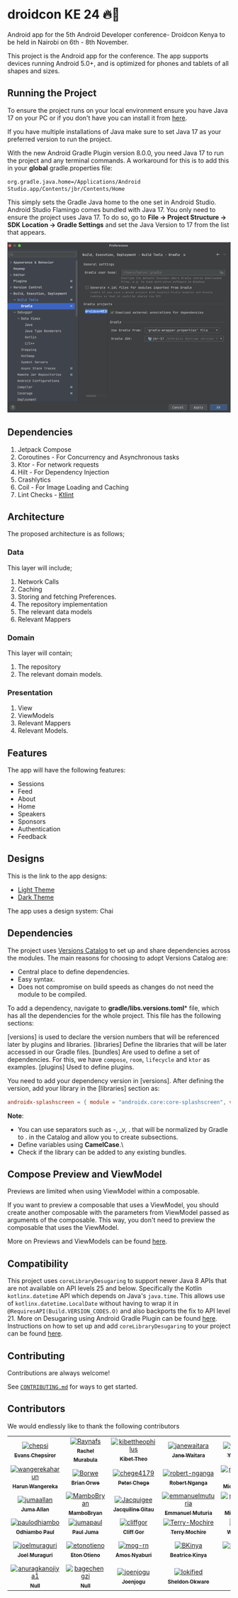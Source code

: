 # droidcon KE 24 🔥🔨

Android app for the 5th Android Developer conference- Droidcon Kenya to be held in Nairobi on 6th - 8th
November.

This project is the Android app for the conference. The app supports devices running Android 5.0+,
and is optimized for phones and tablets of all shapes and sizes.

## Running the Project

To ensure the project runs on your local environment ensure you have Java 17 on your PC or if you
don't have you can install it
from [here](https://www.oracle.com/java/technologies/javase/jdk17-archive-downloads.html).

If you have multiple installations of Java make sure to set Java 17 as your preferred version to run
the project.

With the new Android Gradle Plugin version 8.0.0, you need Java 17 to run the project and any
terminal commands. A workaround for this is to add this in your **global** gradle.properties file:

```properties
org.gradle.java.home=/Applications/Android Studio.app/Contents/jbr/Contents/Home
```

This simply sets the Gradle Java home to the one set in Android Studio. Android Studio
Flamingo comes bundled with Java 17. You only need to ensure the project uses Java 17. To do so,
go to **File -> Project Structure -> SDK Location -> Gradle Settings** and set the Java Version to
17 from the list that appears.

![image](java_version.png)

## Dependencies

1. Jetpack Compose
2. Coroutines - For Concurrency and Asynchronous tasks
3. Ktor - For network requests
4. Hilt - For Dependency Injection
5. Crashlytics
6. Coil - For Image Loading and Caching
7. Lint Checks - [Ktlint](https://ktlint.github.io/)

## Architecture

The proposed architecture is as follows;

### Data

This layer will include;

1. Network Calls
2. Caching
3. Storing and fetching Preferences.
4. The repository implementation
5. The relevant data models
6. Relevant Mappers

### Domain

This layer will contain;

1. The repository
2. The relevant domain models.

### Presentation

1. View
2. ViewModels
3. Relevant Mappers
4. Relevant Models.

## Features

The app will have the following features:

- Sessions
- Feed
- About
- Home
- Speakers
- Sponsors
- Authentication
- Feedback

## Designs

This is the link to the app designs:  
- [Light Theme](https://xd.adobe.com/view/dd5d0245-b92b-4678-9d4a-48b3a6f48191-880e/)
- [Dark Theme](https://xd.adobe.com/view/5ec235b6-c3c6-49a9-b783-1f1303deb1a8-0b91/)

The app uses a design system: Chai

## Dependencies

The project
uses [Versions Catalog](https://docs.gradle.org/current/userguide/platforms.html#sub:version-catalog)
to set up and share dependencies across the modules. The main reasons for choosing to adopt Versions
Catalog are:

- Central place to define dependencies.
- Easy syntax.
- Does not compromise on build speeds as changes do not need the module to be compiled.

To add a dependency, navigate to **gradle/libs.versions.toml*** file, which has all the dependencies
for the whole project. This file has the following sections:

[versions] is used to declare the version numbers that will be referenced later by plugins and
libraries.
[libraries] Define the libraries that will be later accessed in our Gradle files.
[bundles] Are used to define a set of dependencies. For this, we have `compose`, `room`, `lifecycle`
and `ktor` as examples.
[plugins] Used to define plugins.

You need to add your dependency version in [versions]. After defining the version, add your library in
the [libraries] section as:

```toml
androidx-splashscreen = { module = "androidx.core:core-splashscreen", version.ref = "splash" }
```

**Note**:

- You can use separators such as -, _v, . that will be normalized by Gradle to . in the Catalog and
  allow you to create subsections.
- Define variables using **CamelCase**.\
- Check if the library can be added to any existing bundles.

## Compose Preview and ViewModel

Previews are limited when using ViewModel within a composable.

If you want to preview a composable that uses a ViewModel, you should create another composable with
the parameters from ViewModel passed as arguments of the composable. This way, you don't need to
preview the composable that uses the ViewModel.

More on Previews and ViewModels can be
found [here](https://developer.android.com/jetpack/compose/tooling/previews#preview-viewmodel).

## Compatibility

This project uses `coreLibraryDesugaring` to support newer Java 8 APIs that are not available on API
levels 25 and below. Specifically the Kotlin `kotlinx.datetime` API which depends on
Java's `java.time`.
This allows use of `kotlinx.datetime.LocalDate` without having to wrap it
in `@RequiresAPI(Build.VERSION_CODES.O)` and also backports the fix to API level 21.
More on Desugaring using Android Gradle Plugin can be
found [here](https://developer.android.com/studio/write/java8-support).
Instructions on how to set up and add `coreLibraryDesugaring` to your project can be
found [here](https://developer.android.com/studio/write/java8-support#library-desugaring).

## Contributing

Contributions are always welcome!

See [`CONTRIBUTING.md`](CONTRIBUTING.md) for ways to get started.

## Contributors

We would endlessly like to thank the following contributors

<!-- readme: contributors -start -->
<table>
<tr>
    <td align="center">
        <a href="https://github.com/chepsi">
            <img src="https://avatars.githubusercontent.com/u/61404564?v=4" width="100;" alt="chepsi"/>
            <br />
            <sub><b>Evans Chepsiror</b></sub>
        </a>
    </td>
    <td align="center">
        <a href="https://github.com/Raynafs">
            <img src="https://avatars.githubusercontent.com/u/110402503?v=4" width="100;" alt="Raynafs"/>
            <br />
            <sub><b>Rachel Murabula</b></sub>
        </a>
    </td>
    <td align="center">
        <a href="https://github.com/kibettheophilus">
            <img src="https://avatars.githubusercontent.com/u/61080898?v=4" width="100;" alt="kibettheophilus"/>
            <br />
            <sub><b>Kibet Theo</b></sub>
        </a>
    </td>
    <td align="center">
        <a href="https://github.com/janewaitara">
            <img src="https://avatars.githubusercontent.com/u/32500878?v=4" width="100;" alt="janewaitara"/>
            <br />
            <sub><b>Jane Waitara</b></sub>
        </a>
    </td>
    <td align="center">
        <a href="https://github.com/yveskalume">
            <img src="https://avatars.githubusercontent.com/u/55670723?v=4" width="100;" alt="yveskalume"/>
            <br />
            <sub><b>Yves Kalume</b></sub>
        </a>
    </td>
    <td align="center">
        <a href="https://github.com/misshannah">
            <img src="https://avatars.githubusercontent.com/u/5990196?v=4" width="100;" alt="misshannah"/>
            <br />
            <sub><b>Hannah Olukoye</b></sub>
        </a>
    </td></tr>
<tr>
    <td align="center">
        <a href="https://github.com/wangerekaharun">
            <img src="https://avatars.githubusercontent.com/u/15122455?v=4" width="100;" alt="wangerekaharun"/>
            <br />
            <sub><b>Harun Wangereka</b></sub>
        </a>
    </td>
    <td align="center">
        <a href="https://github.com/Borwe">
            <img src="https://avatars.githubusercontent.com/u/3319843?v=4" width="100;" alt="Borwe"/>
            <br />
            <sub><b>Brian Orwe</b></sub>
        </a>
    </td>
    <td align="center">
        <a href="https://github.com/chege4179">
            <img src="https://avatars.githubusercontent.com/u/62762943?v=4" width="100;" alt="chege4179"/>
            <br />
            <sub><b>Peter Chege</b></sub>
        </a>
    </td>
    <td align="center">
        <a href="https://github.com/robert-nganga">
            <img src="https://avatars.githubusercontent.com/u/52964743?v=4" width="100;" alt="robert-nganga"/>
            <br />
            <sub><b>Robert Nganga</b></sub>
        </a>
    </td>
    <td align="center">
        <a href="https://github.com/michaelbukachi">
            <img src="https://avatars.githubusercontent.com/u/10145850?v=4" width="100;" alt="michaelbukachi"/>
            <br />
            <sub><b>Michael Bukachi</b></sub>
        </a>
    </td>
    <td align="center">
        <a href="https://github.com/KennethMathari">
            <img src="https://avatars.githubusercontent.com/u/27956755?v=4" width="100;" alt="KennethMathari"/>
            <br />
            <sub><b>Kenneth Mathari</b></sub>
        </a>
    </td></tr>
<tr>
    <td align="center">
        <a href="https://github.com/jumaallan">
            <img src="https://avatars.githubusercontent.com/u/25085146?v=4" width="100;" alt="jumaallan"/>
            <br />
            <sub><b>Juma Allan</b></sub>
        </a>
    </td>
    <td align="center">
        <a href="https://github.com/MamboBryan">
            <img src="https://avatars.githubusercontent.com/u/40160345?v=4" width="100;" alt="MamboBryan"/>
            <br />
            <sub><b>MamboBryan</b></sub>
        </a>
    </td>
    <td align="center">
        <a href="https://github.com/Jacquigee">
            <img src="https://avatars.githubusercontent.com/u/25638707?v=4" width="100;" alt="Jacquigee"/>
            <br />
            <sub><b>Jacquiline Gitau</b></sub>
        </a>
    </td>
    <td align="center">
        <a href="https://github.com/emmanuelmuturia">
            <img src="https://avatars.githubusercontent.com/u/55001497?v=4" width="100;" alt="emmanuelmuturia"/>
            <br />
            <sub><b>Emmanuel Muturia</b></sub>
        </a>
    </td>
    <td align="center">
        <a href="https://github.com/ndiritumichael">
            <img src="https://avatars.githubusercontent.com/u/17760799?v=4" width="100;" alt="ndiritumichael"/>
            <br />
            <sub><b>Michael Ndiritu</b></sub>
        </a>
    </td>
    <td align="center">
        <a href="https://github.com/kanake10">
            <img src="https://avatars.githubusercontent.com/u/77957614?v=4" width="100;" alt="kanake10"/>
            <br />
            <sub><b>N3</b></sub>
        </a>
    </td></tr>
<tr>
    <td align="center">
        <a href="https://github.com/paulodhiambo">
            <img src="https://avatars.githubusercontent.com/u/44492906?v=4" width="100;" alt="paulodhiambo"/>
            <br />
            <sub><b>Odhiambo Paul</b></sub>
        </a>
    </td>
    <td align="center">
        <a href="https://github.com/jumapaul">
            <img src="https://avatars.githubusercontent.com/u/68422810?v=4" width="100;" alt="jumapaul"/>
            <br />
            <sub><b>Paul Juma</b></sub>
        </a>
    </td>
    <td align="center">
        <a href="https://github.com/cliffgor">
            <img src="https://avatars.githubusercontent.com/u/17774205?v=4" width="100;" alt="cliffgor"/>
            <br />
            <sub><b>Cliff Gor</b></sub>
        </a>
    </td>
    <td align="center">
        <a href="https://github.com/Terry-Mochire">
            <img src="https://avatars.githubusercontent.com/u/82908547?v=4" width="100;" alt="Terry-Mochire"/>
            <br />
            <sub><b>Terry Mochire</b></sub>
        </a>
    </td>
    <td align="center">
        <a href="https://github.com/Njoguu">
            <img src="https://avatars.githubusercontent.com/u/60213982?v=4" width="100;" alt="Njoguu"/>
            <br />
            <sub><b>Whoisnjoguu</b></sub>
        </a>
    </td>
    <td align="center">
        <a href="https://github.com/mertoenjosh">
            <img src="https://avatars.githubusercontent.com/u/60392385?v=4" width="100;" alt="mertoenjosh"/>
            <br />
            <sub><b>Martin Thuo</b></sub>
        </a>
    </td></tr>
<tr>
    <td align="center">
        <a href="https://github.com/joelmuraguri">
            <img src="https://avatars.githubusercontent.com/u/97348446?v=4" width="100;" alt="joelmuraguri"/>
            <br />
            <sub><b>Joel  Muraguri</b></sub>
        </a>
    </td>
    <td align="center">
        <a href="https://github.com/etonotieno">
            <img src="https://avatars.githubusercontent.com/u/25648109?v=4" width="100;" alt="etonotieno"/>
            <br />
            <sub><b>Eton Otieno</b></sub>
        </a>
    </td>
    <td align="center">
        <a href="https://github.com/mog-rn">
            <img src="https://avatars.githubusercontent.com/u/61131314?v=4" width="100;" alt="mog-rn"/>
            <br />
            <sub><b>Amos Nyaburi</b></sub>
        </a>
    </td>
    <td align="center">
        <a href="https://github.com/BKinya">
            <img src="https://avatars.githubusercontent.com/u/30239692?v=4" width="100;" alt="BKinya"/>
            <br />
            <sub><b>Beatrice Kinya</b></sub>
        </a>
    </td>
    <td align="center">
        <a href="https://github.com/Dbriane208">
            <img src="https://avatars.githubusercontent.com/u/99172711?v=4" width="100;" alt="Dbriane208"/>
            <br />
            <sub><b>Null</b></sub>
        </a>
    </td>
    <td align="center">
        <a href="https://github.com/josphatmwania">
            <img src="https://avatars.githubusercontent.com/u/82445335?v=4" width="100;" alt="josphatmwania"/>
            <br />
            <sub><b>Josphat Mwania</b></sub>
        </a>
    </td></tr>
<tr>
    <td align="center">
        <a href="https://github.com/anuragkanojiya1">
            <img src="https://avatars.githubusercontent.com/u/144598258?v=4" width="100;" alt="anuragkanojiya1"/>
            <br />
            <sub><b>Null</b></sub>
        </a>
    </td>
    <td align="center">
        <a href="https://github.com/bagechengzi">
            <img src="https://avatars.githubusercontent.com/u/89894288?v=4" width="100;" alt="bagechengzi"/>
            <br />
            <sub><b>Null</b></sub>
        </a>
    </td>
    <td align="center">
        <a href="https://github.com/joenjogu">
            <img src="https://avatars.githubusercontent.com/u/20142549?v=4" width="100;" alt="joenjogu"/>
            <br />
            <sub><b>Joenjogu</b></sub>
        </a>
    </td>
    <td align="center">
        <a href="https://github.com/lokified">
            <img src="https://avatars.githubusercontent.com/u/87479198?v=4" width="100;" alt="lokified"/>
            <br />
            <sub><b>Sheldon Okware</b></sub>
        </a>
    </td></tr>
</table>
<!-- readme: contributors -end -->
